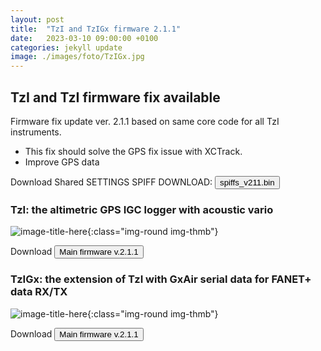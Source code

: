```yaml
---
layout: post
title:  "TzI and TzIGx firmware 2.1.1"
date:   2023-03-10 09:00:00 +0100
categories: jekyll update
image: ./images/foto/TzIGx.jpg
---
```


## TzI and TzI firmware fix available

Firmware fix update ver. 2.1.1 based on same core code for all TzI instruments.

+ This fix should solve the GPS fix issue with XCTrack.
+ Improve GPS data

Download Shared SETTINGS SPIFF DOWNLOAD: <a href="{{site.baseurl}}/firmware/spiffs_v211.bin" download><button class="btn btn-download">spiffs_v211.bin</button></a>


### TzI: the altimetric GPS IGC logger with acoustic vario

![image-title-here]({{site.baseurl}}/images/foto/TzI3d.PNG){:class="img-round img-thmb"}


Download
<a href="{{site.baseurl}}/firmware/firmware_v211_TzI.bin" download><button class="btn btn-download">Main firmware v.2.1.1</button></a>

### TzIGx: the extension of TzI with GxAir serial data for FANET+ data RX/TX

![image-title-here]({{site.baseurl}}/images/foto/TzIGx3d.PNG){:class="img-round img-thmb"}


Download
<a href="{{site.baseurl}}/firmware/firmware_v211_TzIGx.bin" download><button class="btn btn-download">Main firmware v.2.1.1</button></a>
